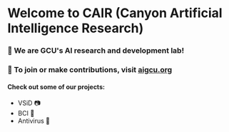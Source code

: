 # Welcome to CAIR (Canyon Artificial Intelligence Research) 

### 🔬 We are GCU's AI research and development lab!

### 🧙 To join or make contributions, visit <a href="https://aigcu.org">aigcu.org</a>

#### Check out some of our projects:
* VSiD 📷
* BCI 🧠
* Antivirus 🦠



<!--

**Here are some ideas to get you started:**

🙋‍♀️ A short introduction - what is your organization all about?
🌈 Contribution guidelines - how can the community get involved?
👩‍💻 Useful resources - where can the community find your docs? Is there anything else the community should know?
🍿 Fun facts - what does your team eat for breakfast?
🧙 Remember, you can do mighty things with the power of [Markdown](https://docs.github.com/github/writing-on-github/getting-started-with-writing-and-formatting-on-github/basic-writing-and-formatting-syntax)
-->
